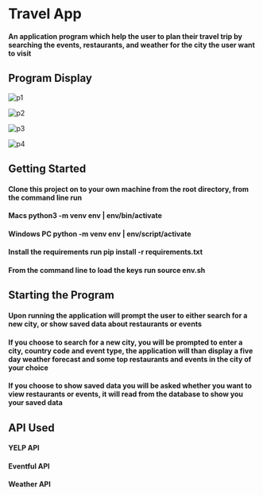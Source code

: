 # Travel App

#### An application program which help the user to plan their travel trip by searching the events, restaurants, and weather for the city the user want to visit

## Program Display
![p1](https://user-images.githubusercontent.com/46719712/67989740-bbf3e180-fc01-11e9-96bd-71495aa67b59.JPG)

![p2](https://user-images.githubusercontent.com/46719712/67989786-e34aae80-fc01-11e9-8b04-f4a2b23d18d6.JPG)

![p3](https://user-images.githubusercontent.com/46719712/67989793-e5ad0880-fc01-11e9-998d-eb051acccd55.JPG)

![p4](https://user-images.githubusercontent.com/46719712/67989796-e776cc00-fc01-11e9-8913-a0a8604f789f.JPG)

## Getting Started
#### Clone this project on to your own machine from the root directory, from the command line run
#### Macs python3 -m venv env | env/bin/activate
#### Windows PC python -m venv env | env/script/activate
#### Install the requirements run pip install -r requirements.txt
#### From the command line to load the keys run source env.sh

## Starting the Program
#### Upon running the application will prompt the user to either search for a new city, or show saved data about restaurants or events
#### If you choose to search for a new city, you will be prompted to enter a city, country code and event type, the application will than display a five day weather forecast and some top restaurants and events in the city of your choice
#### If you choose to show saved data you will be asked whether you want to view restaurants or events, it will read from the database to show you your saved data

## API Used
#### YELP API
#### Eventful API
#### Weather API


